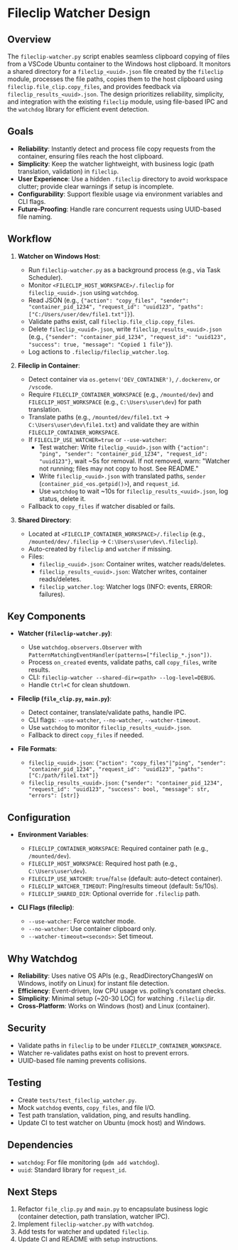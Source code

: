 # Fileclip Watcher Design

## Overview
The `fileclip-watcher.py` script enables seamless clipboard copying of files from a VSCode Ubuntu container to the Windows host clipboard. It monitors a shared directory for a `fileclip_<uuid>.json` file created by the `fileclip` module, processes the file paths, copies them to the host clipboard using `fileclip.file_clip.copy_files`, and provides feedback via `fileclip_results_<uuid>.json`. The design prioritizes reliability, simplicity, and integration with the existing `fileclip` module, using file-based IPC and the `watchdog` library for efficient event detection.

## Goals
- **Reliability**: Instantly detect and process file copy requests from the container, ensuring files reach the host clipboard.
- **Simplicity**: Keep the watcher lightweight, with business logic (path translation, validation) in `fileclip`.
- **User Experience**: Use a hidden `.fileclip` directory to avoid workspace clutter; provide clear warnings if setup is incomplete.
- **Configurability**: Support flexible usage via environment variables and CLI flags.
- **Future-Proofing**: Handle rare concurrent requests using UUID-based file naming.

## Workflow
1. **Watcher on Windows Host**:
   - Run `fileclip-watcher.py` as a background process (e.g., via Task Scheduler).
   - Monitor `<FILECLIP_HOST_WORKSPACE>/.fileclip` for `fileclip_<uuid>.json` using `watchdog`.
   - Read JSON (e.g., `{"action": "copy_files", "sender": "container_pid_1234", "request_id": "uuid123", "paths": ["C:/Users/user/dev/file1.txt"]}`).
   - Validate paths exist, call `fileclip.file_clip.copy_files`.
   - Delete `fileclip_<uuid>.json`, write `fileclip_results_<uuid>.json` (e.g., `{"sender": "container_pid_1234", "request_id": "uuid123", "success": true, "message": "Copied 1 file"}`).
   - Log actions to `.fileclip/fileclip_watcher.log`.

2. **Fileclip in Container**:
   - Detect container via `os.getenv('DEV_CONTAINER')`, `/.dockerenv`, or `/vscode`.
   - Require `FILECLIP_CONTAINER_WORKSPACE` (e.g., `/mounted/dev`) and `FILECLIP_HOST_WORKSPACE` (e.g., `C:\Users\user\dev`) for path translation.
   - Translate paths (e.g., `/mounted/dev/file1.txt` → `C:\Users\user\dev\file1.txt`) and validate they are within `FILECLIP_CONTAINER_WORKSPACE`.
   - If `FILECLIP_USE_WATCHER=true` or `--use-watcher`:
     - Test watcher: Write `fileclip_<uuid>.json` with `{"action": "ping", "sender": "container_pid_1234", "request_id": "uuid123"}`, wait ~5s for removal. If not removed, warn: "Watcher not running; files may not copy to host. See README."
     - Write `fileclip_<uuid>.json` with translated paths, `sender` (`container_pid_<os.getpid()>`), and `request_id`.
     - Use `watchdog` to wait ~10s for `fileclip_results_<uuid>.json`, log status, delete it.
   - Fallback to `copy_files` if watcher disabled or fails.

3. **Shared Directory**:
   - Located at `<FILECLIP_CONTAINER_WORKSPACE>/.fileclip` (e.g., `/mounted/dev/.fileclip` → `C:\Users\user\dev\.fileclip`).
   - Auto-created by `fileclip` and `watcher` if missing.
   - Files:
     - `fileclip_<uuid>.json`: Container writes, watcher reads/deletes.
     - `fileclip_results_<uuid>.json`: Watcher writes, container reads/deletes.
     - `fileclip_watcher.log`: Watcher logs (INFO: events, ERROR: failures).

## Key Components
- **Watcher (`fileclip-watcher.py`)**:
  - Use `watchdog.observers.Observer` with `PatternMatchingEventHandler(patterns=["fileclip_*.json"])`.
  - Process `on_created` events, validate paths, call `copy_files`, write results.
  - CLI: `fileclip-watcher --shared-dir=<path> --log-level=DEBUG`.
  - Handle `Ctrl+C` for clean shutdown.

- **Fileclip (`file_clip.py`, `main.py`)**:
  - Detect container, translate/validate paths, handle IPC.
  - CLI flags: `--use-watcher`, `--no-watcher`, `--watcher-timeout`.
  - Use `watchdog` to monitor `fileclip_results_<uuid>.json`.
  - Fallback to direct `copy_files` if needed.

- **File Formats**:
  - `fileclip_<uuid>.json`: `{"action": "copy_files"|"ping", "sender": "container_pid_1234", "request_id": "uuid123", "paths": ["C:/path/file1.txt"]}`
  - `fileclip_results_<uuid>.json`: `{"sender": "container_pid_1234", "request_id": "uuid123", "success": bool, "message": str, "errors": [str]}`

## Configuration
- **Environment Variables**:
  - `FILECLIP_CONTAINER_WORKSPACE`: Required container path (e.g., `/mounted/dev`).
  - `FILECLIP_HOST_WORKSPACE`: Required host path (e.g., `C:\Users\user\dev`).
  - `FILECLIP_USE_WATCHER`: `true`/`false` (default: auto-detect container).
  - `FILECLIP_WATCHER_TIMEOUT`: Ping/results timeout (default: 5s/10s).
  - `FILECLIP_SHARED_DIR`: Optional override for `.fileclip` path.

- **CLI Flags (fileclip)**:
  - `--use-watcher`: Force watcher mode.
  - `--no-watcher`: Use container clipboard only.
  - `--watcher-timeout=<seconds>`: Set timeout.

## Why Watchdog
- **Reliability**: Uses native OS APIs (e.g., ReadDirectoryChangesW on Windows, inotify on Linux) for instant file detection.
- **Efficiency**: Event-driven, low CPU usage vs. polling’s constant checks.
- **Simplicity**: Minimal setup (~20-30 LOC) for watching `.fileclip` dir.
- **Cross-Platform**: Works on Windows (host) and Linux (container).

## Security
- Validate paths in `fileclip` to be under `FILECLIP_CONTAINER_WORKSPACE`.
- Watcher re-validates paths exist on host to prevent errors.
- UUID-based file naming prevents collisions.

## Testing
- Create `tests/test_fileclip_watcher.py`.
- Mock `watchdog` events, `copy_files`, and file I/O.
- Test path translation, validation, ping, and results handling.
- Update CI to test watcher on Ubuntu (mock host) and Windows.

## Dependencies
- `watchdog`: For file monitoring (`pdm add watchdog`).
- `uuid`: Standard library for `request_id`.

## Next Steps
1. Refactor `file_clip.py` and `main.py` to encapsulate business logic (container detection, path translation, watcher IPC).
2. Implement `fileclip-watcher.py` with `watchdog`.
3. Add tests for watcher and updated `fileclip`.
4. Update CI and README with setup instructions.